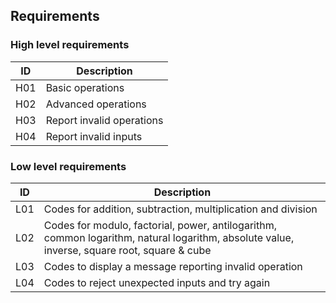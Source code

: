 ## Requirements

### High level requirements

| ID  | Description 
| ----| ------------------------
| H01 | Basic operations        
| H02 | Advanced operations     
| H03 | Report invalid operations 
| H04 | Report invalid inputs   

### Low level requirements

| ID    | Description |
|-------|------------------------|
| L01   | Codes for addition, subtraction, multiplication and division |
| L02   | Codes for modulo, factorial, power, antilogarithm, common logarithm, natural logarithm, absolute value, inverse, square root, square & cube |
| L03   | Codes to display a message reporting invalid operation |
| L04   | Codes to reject unexpected inputs and try again |

